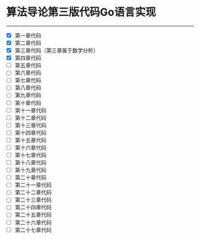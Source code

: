 # 算法导论第三版代码Go语言实现

------------------
- [x] 第一章代码
- [x] 第二章代码
- [x] 第三章代码（第三章属于数学分析）
- [x] 第四章代码
- [ ] 第五章代码
- [ ] 第六章代码
- [ ] 第七章代码
- [ ] 第八章代码
- [ ] 第九章代码
- [ ] 第十章代码
- [ ] 第十一章代码
- [ ] 第十二章代码
- [ ] 第十三章代码
- [ ] 第十四章代码
- [ ] 第十五章代码
- [ ] 第十六章代码
- [ ] 第十七章代码
- [ ] 第十八章代码
- [ ] 第十九章代码
- [ ] 第二十章代码
- [ ] 第二十一章代码
- [ ] 第二十二章代码
- [ ] 第二十三章代码
- [ ] 第二十四章代码
- [ ] 第二十五章代码
- [ ] 第二十六章代码
- [ ] 第二十七章代码
